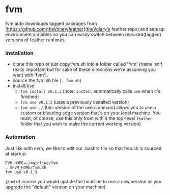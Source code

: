 fvm
===

fvm auto downloads tagged packages from [https://github.com/theVolary/feather](theVolary's feather repo) and sets up environment variables so you can easily switch between released(tagged) versions of feather runtimes.

### Installation
- clone this repo or just copy fvm.sh into a folder called 'fvm' (name isn't really important but for sake of these directions we're assuming you went with 'fvm').
- source the fvm.sh file (`. fvm.sh`)
- install/use:
  - `fvm install v0.1.3` (note: `install` automatically calls `use` when it's finished)
  - `fvm use v0.1.2` (uses a previously installed version)
  - `fvm use ./` (this version of the use command allows you to use a custom or bleeding edge version that's on your local machine. You must, of course, use this only from within the top-level `feather` folder that you wish to make the current working version)

### Automation
Just like with nvm, we like to edit our .bashrc file so that fvm.sh is sourced at startup:
    
    FVM_HOME=~/mainline/fvm
    . $FVM_HOME/fvm.sh
    fvm use v0.1.3
   
(and of course you would update the final line to use a new version as you upgrade the "default" version on your machine)